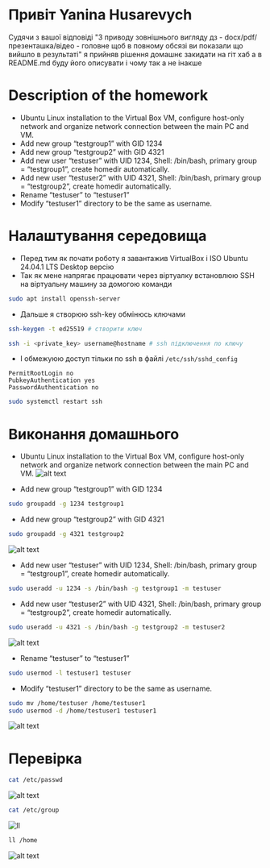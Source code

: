 # Привіт Yanina Husarevych
Судячи з вашої відповіді "З приводу зовнішнього вигляду дз - docx/pdf/презенташка/відео - головне щоб в повному обсязі ви показали що вийшло в результаті" я прийняв рішення домашнє закидати на гіт хаб а в README.md буду його описувати і чому так а не інакше

# Description of the homework
- Ubuntu Linux installation to the Virtual Box VM, configure host-only network and organize network connection between the main PC and VM.
- Add new group “testgroup1” with GID 1234
- Add new group “testgroup2” with GID 4321
- Add new user “testuser” with UID 1234, Shell: /bin/bash, primary group = “testgroup1”, create homedir automatically.
- Add new user “testuser2” with UID 4321, Shell: /bin/bash, primary group = “testgroup2”, create homedir automatically.
- Rename “testuser” to “testuser1”
- Modify “testuser1” directory to be the same as username.

# Налаштування середовища
- Перед тим як почати роботу я завантажив VirtualBox і ISO Ubuntu 24.04.1 LTS Desktop версію
- Так як мене напрягає працювати через віртуалку встановлюю SSH на віртуальну машину за домогою команди
``` Bash VM
sudo apt install openssh-server
```

- Дальше я створюю ssh-key обмінюсь ключами
``` Bash VM
ssh-keygen -t ed25519 # створити ключ
```
``` Bash local
ssh -i <private_key> username@hostname # ssh підключення по ключу 
```

- І обмежуюю доступ тільки по ssh в файлі `/etc/ssh/sshd_config`
``` /etc/ssh/sshd_config
PermitRootLogin no
PubkeyAuthentication yes
PasswordAuthentication no
```
``` Bash VM
sudo systemctl restart ssh
```

# Виконання домашнього
- Ubuntu Linux installation to the Virtual Box VM, configure host-only network and organize network connection between the main PC and VM.
![alt text](image.png)

- Add new group “testgroup1” with GID 1234
``` Bash VM
sudo groupadd -g 1234 testgroup1
```

- Add new group “testgroup2” with GID 4321
``` Bash VM
sudo groupadd -g 4321 testgroup2
```

![alt text](image-1.png)

- Add new user “testuser” with UID 1234, Shell: /bin/bash, primary group = “testgroup1”, create homedir automatically.
``` Bash VM
sudo useradd -u 1234 -s /bin/bash -g testgroup1 -m testuser
```

- Add new user “testuser2” with UID 4321, Shell: /bin/bash, primary group = “testgroup2”, create homedir automatically.
``` Bash VM
sudo useradd -u 4321 -s /bin/bash -g testgroup2 -m testuser2
```

![alt text](image-2.png)

- Rename “testuser” to “testuser1”
``` Bash VM
sudo usermod -l testuser1 testuser
```

- Modify “testuser1” directory to be the same as username.
``` Bash VM
sudo mv /home/testuser /home/testuser1
sudo usermod -d /home/testuser1 testuser1
```

![alt text](image-3.png)

# Перевірка
``` Bash VM
cat /etc/passwd
```

![alt text](image-4.png)

``` Bash VM
cat /etc/group
```

![ll](image-5.png)

``` Bash VM
ll /home
```

![alt text](image-6.png)
